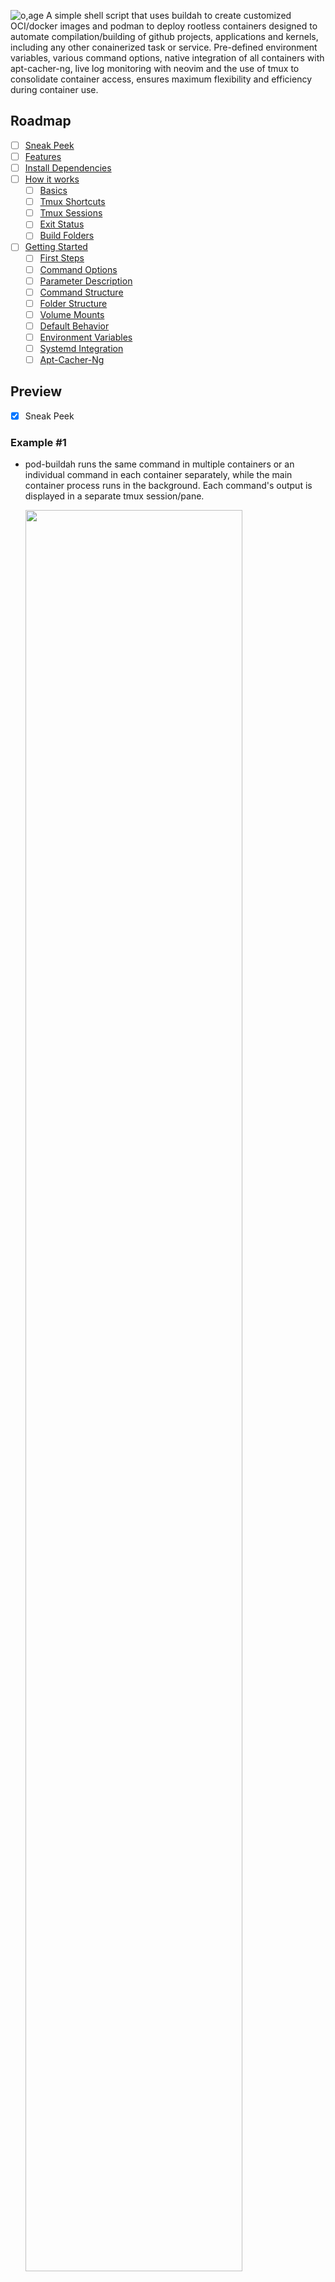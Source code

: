 ![o,age](https://i.postimg.cc/9QD8gmNB/prototypes.png)
A simple shell script that uses buildah to create customized OCI/docker images and podman to deploy rootless containers designed to automate compilation/building of github projects, applications and kernels, including any other conainerized task or service. Pre-defined environment variables, various command options, native integration of all containers with apt-cacher-ng, live log monitoring with neovim and the use of tmux to consolidate container access, ensures maximum flexibility and efficiency during container use. 

## Roadmap
- [ ] [Sneak Peek](https://github.com/tabletseeker/pod-buildah/blob/main/README.md#preview)
- [ ] [Features](https://github.com/tabletseeker/pod-buildah#highlights)
- [ ] [Install Dependencies](https://github.com/tabletseeker/pod-buildah/blob/main/README.md#installation)
- [ ] [How it works](https://github.com/tabletseeker/pod-buildah#how-it-works)
    - [ ] [Basics](https://github.com/tabletseeker/pod-buildah#mechanics)
    - [ ] [Tmux Shortcuts](https://github.com/tabletseeker/pod-buildah#session-management)
    - [ ] [Tmux Sessions](https://github.com/tabletseeker/pod-buildah#session-management)
    - [ ] [Exit Status](https://github.com/tabletseeker/pod-buildah#command-exit)
    - [ ] [Build Folders](https://github.com/tabletseeker/pod-buildah#build-folders)
- [ ] [Getting Started](https://github.com/tabletseeker/pod-buildah#getting-started)
    - [ ] [First Steps](https://github.com/tabletseeker/pod-buildah#getting-started)
    - [ ] [Command Options](https://github.com/tabletseeker/pod-buildah#command-options)
    - [ ] [Parameter Description](https://github.com/tabletseeker/pod-buildah#options-in-depth)
    - [ ] [Command Structure](https://github.com/tabletseeker/pod-buildah#command-examples)
    - [ ] [Folder Structure](https://github.com/tabletseeker/pod-buildah#file-overview)
    - [ ] [Volume Mounts](https://github.com/tabletseeker/pod-buildah#mount-directories)
    - [ ] [Default Behavior](https://github.com/tabletseeker/pod-buildah#container-defaults)
    - [ ] [Environment Variables](https://github.com/tabletseeker/pod-buildah#container-environment)
    - [ ] [Systemd Integration](https://github.com/tabletseeker/pod-buildah#using-services-for-automation)
    - [ ] [Apt-Cacher-Ng](https://github.com/tabletseeker/pod-buildah#caching)

## Preview
- [x] Sneak Peek
### Example #1
* pod-buildah runs the same command in multiple containers or an individual command in each container separately, while the main container process runs in the background. Each command's output is displayed in a separate tmux session/pane.

  <img src="https://github.com/tabletseeker/pod-buildah/blob/master/help-steps/preview2.gif" width="85%" height="85%">

### Example #2
* pod-buildah deploys 2 rootless debian bookworm containers which build the nyxt browser and linux kernel. Here is a quick overview of the tmux session layout, logging with neovim and separate container shells.

  <img src="https://github.com/tabletseeker/pod-buildah/blob/master/help-steps/preview.gif" width="85%" height="85%">

### Example #3
* pod-buildah automatically creates 4 customized debian bookworm images and based on them deploys 4 rootless containers using podman which build multiple tags of ffmpeg, youtube-dl, linux_kernel and mpv.

  <img src="https://i.postimg.cc/Znw6zQXt/68747470733a2f2f692e706f7374696d672e63632f4a376b74347250432f33302e706e67.png" width="85%" height="85%">
  <img src="https://i.postimg.cc/JncJTjt7/31.png" width="85%" height="85%">

* Logs are synchronously generated and tailed with neovim in a tmux session. (full screen toggle per pane possible)

  <img src="https://i.postimg.cc/JzjctY0t/6b.png" width="85%" height="85%">

* While the main container process (in this case a build script) is running in the background, pod-buildah runs a custom command in a separate tmux session. By default this command launches a shell `/bin/bash` inside each container to allow direct access. (container label is also the username)

  <img src="https://i.postimg.cc/KjKWsKhB/Screenshot-2025-10-11-18-04-17.png" width="85%" height="85%">
* However, any command can be automatically executed on startup, like for example monitoring tools.

  <img src="https://i.postimg.cc/gk2hn9mQ/final6.png" width="85%" height="85%">

* Every container natively uses apt-cacher-ng (also containerized) which is attached to a third and final tmux session. It caches packages during the image creation, container setup and execution of the container process. 

  <img src="https://i.postimg.cc/pXZrXgM8/Screenshot-2025-10-11-16-12-06.png" width="85%" height="85%">

[🔼 Back to Top](#Roadmap)

## Highlights
- [x] Features

* Anything about a container's image, behavior or task can be changed, automated and logged with simple arguments.
* Change container OS (source image)
* Change container process
* Change mount locations
* Update/reset container image 
* Log monitoring/tailing with neovim
* Full integration with tmux
* Customize image setup
* Native use of apt-cacher-ng
* Custom packages
* Custom command (separate from main process)
* Custom post command (after conainer exit)
* Graphical exit status indicator

[🔼 Back to Top](#Roadmap)

## Installation
- [x] Install dependencies
- [x] Clone repository
1. Dependencies
   ```
    sudo apt-get install -y podman buildah tmux neovim
   ```
3. Clone repo
   ```sh
   git clone --depth=1 --branch=master https://github.com/tabletseeker/pod-buildah
   ```
[🔼 Back to Top](#Roadmap)  

## How it works
### Mechanics
- [x] Basic Functionality
* Only two things are required to run pod-buildah containers.
1. Target Name
   - Location: `pod-buildah/help-steps/targets`
   - Determines the name of the image, container, container labels, tmux titles, UID inside container etc.
   - It is possible to add a prefix via option `-x|--prefix`
2. Main Script
   - Location: `pod-buildah/build-data/<target_name>/pod_start`
   - Every container executes a main script on startup called `pod_start`.
   - This script controls the container's behavior while making use of the provided ENV variables and options provided by pod-buildah.
   - If this script does not exist, a customizable template is automatically copied from `pod-buildah/help-steps/script_template`
   - When a custom command is chosen with option `-c|--command`, the main script is not executed and the container process defaults to `/bin/bash`.

[🔼 Back to Top](#Roadmap)

### Session Management
- [x] Tmux Shortcuts
* Navigate panes: `Alt + Arrow_Key`
* Toggle Full Screen: `Alt + d`
* Choose Session: `Alt + s`
* Navigate Neovim Tabs: `g t`

- [x] Tmux Sessions
* Three separate tmux sessions, each with 1 window and unique identifiers are launched by pod-buildah.
    - apt-cacher: tails the apt-cacher container's /var/log/apt-cacher-ng
    - pod-buildah: launches a shell `/bin/bash` inside every running container
    - pod-log: tails each of the specified logs (default 3) with neovim
    - `Alt + s` opens the choose-session display
    
        <img src="https://i.postimg.cc/sgvcdJM3/1b-final.png" width="85%" height="85%">

* Each started container automatically produces new panes in each window.
    - pod-buildah: 1 new pane
    - pod-log: 3 new panes
    
        <img src="https://i.postimg.cc/7ZfV8N54/1a-final.png" width="85%" height="85%">

* A pod-buildah pane (if no custom command is used) allows the user to simultaneously interact with the container inside a shell while the main
  container process is running in the background.
    - The container's label also poses as the username.
    
        <img src="https://i.postimg.cc/ZnRTNDrF/5.png" width="85%" height="85%">
  
* Each pod-buildah pane is coupled with 3 pod-log panes in a separate pod-log session which display the logs as the container process is running.
    - If only one or the native branch is chosen, the default logs and pane titles are used.
    - The default log titles are `install.log`,`git.log` and `build.log`
    - The tmux log title is composed of the target name and the log name.
    - Custom log names can be chosen with option `-ln|l--log-names`. 
    
        <img src="https://i.postimg.cc/fyLwdgx0/1.png" width="85%" height="85%">

* If multiple containers are launched, each window is automatically split.
    - pod-buildah window layout: tiled
    - pod-log window layout: 3 x 3
    
        <img src="https://i.postimg.cc/vTBQnSW-3/6.png" width="85%" height="85%">
        <img src="https://i.postimg.cc/nrzHmwvk/2.png" width="85%" height="85%">

* A total of 4 pod-buildah and 9 pod-log panes are allowed per window.
    - After that limit has been reached a new window is created in each session.
    - You can navigate between panes via `Alt + Arrow_Key`
    - `Alt + d` toggles fullscreen per pane
    
        <img src="https://i.postimg.cc/0jQ8SHp0/4.png" width="85%" height="85%">
        <img src="https://i.postimg.cc/yxdVRrFT/3.png" width="85%" height="85%">

[🔼 Back to Top](#Roadmap)

### Command Exit
- [x] Exit Status

* Once a custom command that is executed inside a container with option `-c|--command` exits or the container itself stops because execution of its main process has finished, the exit status will be indicated graphically by a colored text box in the target container's tmux pane. Since pod-buildah always runs a custom command for each target via tmux, by default `/bin/bash`, this exit message will always appear in any given pod-buildah tmux pane. When it is visible, a custom post command can be run inside that same tmux pane by pressing `Enter`. This post command can be controlled with option `-tc|--tmux-command`. By default, it launches neovim.

    See [🔼 Parameter Description](#Options-In-Depth)

* Exit Code 0 is marked with a green, blinking bar.
  * Running `exit 0` in container linux_kernel

    <img src="https://i.postimg.cc/3rGTpBf9/8a.png" width="85%" height="85%">

* Exit Code 1 is marked with a red, static bar.
  * Running`exit 1` in container linux_kernel

    <img src="https://i.postimg.cc/ZKhhLdXs/8b.png" width="85%" height="85%">

* Any other exit code is marked with a grey, blinking bar. When a container's main process exits and the container stops, it will inherently exit all `podman exec` (tmux) commands attached to it with non-zero exit codes, such as`Code 137`.
  * Container linux_kernel stops because main process finished

    <img src="https://i.postimg.cc/TPHSjnw6/42.png" width="85%" height="85%">

* The same applies to multiple, chained commands.
  * Running a command chain inside container linux_kernel that exits 0
    ```sh
    ./pod-buildah -t linux_kernel -c "sudo apt update && cat /etc/*-release"
    ```
    <img src="https://i.postimg.cc/BZF0Dg7K/7a.png" width="85%" height="85%">

* If any part of the chain exits 1, the red bar will appear.
  * Running a command chain inside container linux_kernel that exits 1
    ```sh
    ./pod-buildah -t linux_kernel -c "sudo apt update && cat /etc/*-release && exit 1"
    ```
    <img src="https://i.postimg.cc/J4WWQkSQ/7b.png" width="85%" height="85%">

* Non-zero or one exit codes again result in a grey bar being displayed.
  * Running a command chain inside container linux_kernel with ambiguous exit
    ```sh
    ./pod-buildah -t linux_kernel -c "sudo apt update && cat /etc/*-release && ls foo"
    ```
    <img src="https://i.postimg.cc/d0SXRG1c/41.png" width="85%" height="85%">

[🔼 Back to Top](#Roadmap)

### Build Folders
- [x] Build-Data

* The directory `pod-buildah/build-data` contains your project folders from which each individual container can read 4 files, `url`, `branch`, `packages` and `pod_start`.
    |  Name                                             | Description              | Location
    | --------------------------------------------------| -------------------------|------------|
    | url |Any github repository url which the container can clone and update from | host: pod-buildah/build-data/url
    | branch | Any github repository branch | host: host: pod-buildah/build-data/<target>/branch
    | packages| Build dependencies to be installed inside the container  | host: pod-buildah/build-data/<target>/packages
    | pod_start | A custom script that will launch the container process  | host: pod-buildah/build-data/<target>/pod_start
    | scripts | A folder for additional helper scripts to be called by pod_start  | host: pod-buildah/build-data/<target>/scripts

* `url`, `branch` and `packages` do not necessarily have to be populated and can also be supplied via options `-u|--url`, `-b|--branch` and `-p|--packages`. If they are left empty, the corresponding env variables `$PACKAGES` and `$URL` and `$BRANCH` will be empty in the container.
* During the container's image creation, the included main script `pod-buildah/build-data/<target>/pod_start` (and all scripts located in `pod-buildah/build-data/<target>/scripts`) is placed in the container image's `/usr/bin` and executed by default when the container starts.

[🔼 Back to Top](#Roadmap)
## Getting Started
- [x] First Steps
* Example folders `nyxt` and `linux_kernel` with working main scripts have been added to `pod-buildah/build-data`, serving as templates for build containers.
1. Add a target name to `pod-buildah/help-steps/targets`.
2. Create a folder with that target name in build-data `pod-buildah/build-data/<target_name>`.
3. Create the main script `pod-buildah/build-data/<target_name>/pod_start`.
4. (Optional) Create the folder `pod-buildah/build-data/<target_name>/scripts` for additional helper scripts.
   - All scripts located in `pod-buildah/build-data/<target_name>/scripts` are copied to the docker image's `/usr/bin/`
   - You may add additional helper scripts which can be called by pod_start from `/usr/bin`.
5. (Optional) Add a url, branch and packages file to `pod-buildah/build-data/<target_name>`, which will be used as defaults.
   - Another way of supplying these values is via options `-b|--branch`, `-u|--url`, `-p|packages`.
7. Execute `pod-buildah` with your desired options.

[🔼 Back to Top](#Roadmap)

### Command Options
- [x] Parameters

|  Option     | Description              | Sample Value
| ------------| -------------------------|------------|
| `-e`, `--engine ` | Preferred container engine | podman (default)
| `-t`, `--target` | Build target(s) designated in `pod-buildah/help-steps/targets`| nyxt
| `-w`, `--wipe` |  Empty logs, clear clone and artifacts directory | none
| `-d`, `--detach` |  do not automatically attach tmux session | none
| `-u`, `--url`  		| Clone url of desired git repository | https://github.com/atlas-engineer/nyxt
| `-b`, `--branch`  	| Branch name(s) of desired git repository | master
| `-p`, `--packages`  | Build dependencies in single line or column format | "build-essential make cmake"
| `-c`, `--command ` | Execute a custom command instead of the build script | /bin/bash
| `-r`, `--rebuild`  	| Remove and rebuild the specified image | main
| `-s`, `--signal`  	| Send a signal to the container | restart
| `-x`, `--prefix`  	| Add a custom prefix to your target name | container_
| `-sv`, `--source-volume`  | Absolute path of the source volume | "$HOME/source"
| `-cv`, `--cacher-volume`   | Absolute path of the apt-cacher volume | "$HOME/cache"
| `-si`, `--source-image`  	 | Base image type that buildah uses with 'from' instruction | "docker.io/debian:bookworm-slim"
| `-bl`, `--branch-log`  	 | Separate (LOG_1) log files when multiple branches are passed | none 
| `-ln`, `--log-name`		|  Assign custom naming scheme to a single or all log files | log1,log2,log3
| `-pc`, `--post-command`	|  Custom command that is executed inside the container after the main process exits | /bin/bash
| `-tc`, `--tmux-command`	|  Custom command that is executed inside the tmux session after the main process exits | htop
| `-cb`, `--custom-base`	|  Path to a custom base.sh script to setup the container image | ~/scripts/base.sh
| `-h`, `--help`     		| Print usage dialog | none

[🔼 Back to Top](#Roadmap)

### Options In-Depth
- [x] Parameter Description
1. `-t`, `--target` accepts target names specified in `pod-buildah/help-steps/targets`. Multiple target inputs are separated by `,` which will be started in sequence, having all further options apply to each container equally. For example, `-t <target1>,<target2>`

2. `-r`, `--rebuild` removes and rebuilds a specific or all given image names. It accepts either `main` or `cache`, but both inputs are also possible. For example, `-r cache,main`, `-r main` or `-r cache`.        
    * `main` is the container image, derived from the source_image, which can be changed with option `-si|--source-image` (Default is debian:bookworm-slim).`pod-buildah/build-data/<target_name>/pod_start` and all scripts located in `pod-buildah/build-data/<target_name>/scripts are copied to its `/usr/bin` directory. If changes have been made to any of these scripts outside of a running container, the main image needs to be rebuilt in order to reflect those changes.
        
    * `cache` is the apt-cacher container image. `acng.conf` can be modified in `pod-buildah/apt-cacher/acng.conf`

3.  `-p`, `--packages` allows overriding the default packages to be installed in a container which are specified in `pod-buildah/build-data/<target>/packages`. This argument needs to be passed with quotes `""`
    * Example: `--packages "build-essential cmake libssl-dev"`
    * Example: `-p "$(xargs <./my_package_list)"`
4. `-s`, `--signal` sends a signal to an existing container.
    * `restart` - restarts the container if it exists (only acts as stop with run option `--rm`)
    * `stop` - stops the container if it is running
    * `kill`- kills the container if it is running
    * `rm` - removes the container if it exists
    * `"rm --force"` kills and removes the container if it exists
5. `-pc`, `--post-command` specifies a custom command executed inside the container after the container process exits.
     * This option grants the ability to add a custom command executed after the container's main process exits. Any command is valid, but the most sensible use of this option would be to keep a container from stopping after its main process exits by for example passing `-pc /bin/bash`. This would result in both the container itself and it's corresponding pod-buildah tmux session to remain open indefinitely, even after the main process has been completed.
6. `-x`, `--prefix` allows for the use of a custom prefix
    * The container labels, image label, tmux title and user inside the container are named by the target_name.
    * This option allows for an additional identifier to be added to that name, changing the target_name to`<prefix><target_name>`
7. `-sv`, `--source-volume` determines the mount location of the source volume
    * The source volume contains `logs`, `artifacts` and `clone` directories which are used inside the container.
8. `-si`, `--source-image` determines the base image tag aka the operating system.
    * `docker.io/debian:bookworm-slim` is used by default, but any version of Debian or its derivatives can be used.
9. `-bl`, `--branch-log` allows separate log files to be generated for the first log type (default: install.log). When multiple branches are selected with option `-b|--branch`, pod-buildah will create separate log folders for each branch. By default the `install.log` or first of the three log types, is never created individually across separate branch folders. This is because the installing of packages would yield the same output across all separate install logs, which makes individual logging unecessary. Option `-bl|--branch-log` stops this, by creating the first log (install.log) separately among all branch folders. This makes sense if the user needs separate outputs of this log for each branch, which would require minor adjustments in `pod_start`.
10. `-tc`, `--tmux-command` executes a custom command inside a pod-buildah tmux session after the container process exits.
    * Whenever a container exits its corresponding pod-buildah tmux pane will display a graphical representation of the exit code (red or green) with the option to launch a custom command by pressing `Enter` or to exit completely via `Crl + c`. By defaut, this custom command, if executed, opens all files located in the current target buid-data folder with neovim to allow for modifications after a container run. This option grants the ability to change that command. 

[🔼 Back to Top](#Roadmap)

### Command Examples
- [x] Command Structure
1. Single container targets can be run one by one in order to specifiy arguments individually.
  ```sh
  ./pod-buildah -t <target_name> -p "libgcc-s1 librhash1 libstdc++6 zlib1g" -x "test1" -bl
  ```
2. Or multiple targets can be run in sequence, meaning the specified arguments will apply to all given target containers equally.
  ```sh
  ./pod-buildah -t <target_name1>,<target_name2>,<target_name3> -p "libgcc-s1 librhash1 libstdc++6 zlib1g" -x "test1" -bl
  ```
3. When running singular instances of pod-buildah in a command , make sure to use option `-d|--detach` so that the tmux session isn't attached until the final container is started.
  ```sh
  ./pod-buildah -t <target_name> -d; ./pod-buildah -t <target_name2> -d; ./pod-buildah -t <target_name>3
  ```
- [x] Sample Commands
* Builds the Nyxt Browser with default branch, url and packages.
   ```sh
  ./pod-buildah -t nyxt
  ```
* Builds the Nyxt Browser with different packages than the default.
    - The default packages in `pod-buildah/build-data/nyxt/packages` are overwritten by option `-p|--packages`
  ```sh
  ./pod-buildah -t nyxt -p "build-essential cmake ninja-build cmake-format"
  ```
* Builds the Linux Kernel branch 6.15
    - The current default branch is 6.15 in `pod-buildah/build-data/linux_kernel/branch`
  ```sh
  ./pod-buildah -t linux_kernel
  ```
* Builds the Linux Kernel branch 6.16
  - The option `-b|--branch` overwrites the default value
  ```sh
  ./pod-buildah -t linux_kernel  -b v6.16
  ```
* Builds the Linux Kernel branches 6.15, 6.16 and 6.17-rc4
  ```sh
  ./pod-buildah -t linux_kernel  -b v6.15,6.16,6.17-rc4
  ```
* Builds both targets with default values, a custom source volume location and prefix.
  ```sh
  ./pod-buildah -t nyxt,linux_kernel -sv /home/user/Documents -x test_01`
  ```
* Executes a custom command `/bin/bash` in the container linux_kernel
  ```sh
  ./pod-buildah -t linux_kernel -c /bin/bash
  ```
* Executes a custom command chain in the container linux_kernel
  ```sh
  ./pod-buildah -t linux_kernel -c "whoami;sleep 5; cat /etc/*-release"
  ```
* Executes a custom command chain in containers linux_kernel and nyxt
  ```sh
  ./pod-buildah -t nyxt,linux_kernel -c "sudo apt update && sudo apt install htop && htop"
  ```
* Rebuilds the container image and changes log titles of container linux_kernel
  ```sh
  ./pod-buildah -t linux_kernel -r main -ln "packages.log,pre-build.log,compil.log" -b v6.15,6.16
  ```
* Changing the source image, adding a custom base.sh and post command with container linux_kernel
  ```sh
  ./pod-buildah -t linux_kernel -si docker.io/ubuntu:plucky -cb ~/Documents/base.sh -pc /bin/bash 
  ```
  
[🔼 Back to Top](#Roadmap)

### File Overview
- [x] Folder Structure

#### Scripts

|  Name                                             | Description              | Location
| --------------------------------------------------| -------------------------|------------|
| pod-buildah | Main script that accepts options and launches all containers | host: pod-buildah/pod-buildah
| base.sh| Install script that sets up a basic OCI/docker image | host: pod-buildah/base.sh
| cache.sh| Launches an apt-cacher-ng container and is automatically called by pod-buildah | host: pod-buildah/apt-cacher/cache.sh
| pod_start | Main script executed inside the container controlling its behavior | host: pod-buildah/build-data/\<target\>/pod_start

#### Folders & Files

|  Name                                             | Description              | Location    | Type
| --------------------------------------------------| -------------------------|-------------|----------|
| build-data | contains user defined build folders | pod-buildah/build-data | Folder
| scripts | contains helper scripts which are copied to the image | pod-buildah/build-data/scripts | Folder
| url | default git url to be cloned |pod-buildah/build-data/\<target\>/url | File
| branch | default git branch to be clone  |pod-buildah/build-data/\<target\>/branch | File
| packages | default packages to be installed inside the container  | pod-buildah/build-data/\<target\>/packages | File
| source | mount directory of all containers | pod-buildah/source | Folder
| clone | contains the cloned source code | pod-buildah/source/\<target\>clone | Folder
| artifacts | destination directory for built libraries, binaries etc. | pod-buildah/source/\<target\>artifacts | Folder
| logs | contains all target logs generated by container.sh | pod-buildah/source/\<target\>logs | Folder
| apt-cacher| source directory for apt-cacher-ng files | pod-buildah/apt-cacher | Folder
| cache| mount directory of apt-cacher-ng container's cache | pod-buildah/apt-cacher/cache | Folder
| help-steps | contains variables, functions and configs | host: pod-buildah/help-steps | Folder
| targets | contains a list of all containers which can be launched | host: pod-buildah/help-steps/targets | File
| script_template | a user defined script template for `pod_start` | host: pod-buildah/help-steps | Folder

[🔼 Back to Top](#Roadmap)

### Mount Directories
- [x] Volume Mounts

By default two folders are generated upon starting a container, if not otherwise defined.

|  Name                                             | Description              | Default Location
| --------------------------------------------------| -------------------------|------------|
| source | Mounts the build container's working directory | host: pod-buildah/source
| cache | Mounts the cache container's /var/cache/apt-cacher-ng directory | host: pod-buildah/apt-cacher/cache

   * The source directory contains 3 sub-directories
     - `clone` - contains the cloned source code
     - `artifacts` - meant to contain built binaries, libraries etc. after a successful build
     - `logs` - contains the log files
   * Options `--source-volume` and `--cacher-volume` can be used to set custom locations.
   * If the apt-cacher container is running, the apt-cacher volume remains the same until it is stopped.
   * All build containers automatically connect to the apt-cacher container via `host.containers.internal`. In case of a large amount of simultaneous clients, additional apt-cacher containers will be deployed to cover the overhead.

[🔼 Back to Top](#Roadmap)

### Container Defaults
- [x] Default Behavior
#### Container State
1. By default, the script's `podman run` command launches containers with the `--rm` flag. This means that once a container exits all data that was not preserved in a mount is lost. It also means that a container can never exist without simultaneously running. By default only one instance of a container based on an image can exist at any given time. pod-buildah can distinguish between a running and existing container, allowing for the `--rm` flag to be removed if so desired.

2. When a running container's target is launched again with pod-buildah, the call is simply ignored in order to preserve data and the ongoing container process. Tmux panes corresponding with this container target however are respawned, to allow quick and easy restarting of dead panes without container interference. If option `-c|--command` was used, the pod-buildah pane running this command will be respawned with the newly passed command directive, which is either custom or default (/bin/bash). The same goes for options `-tc|--tmux-command`. Option `-pc|--post-command` is ignored however, because the current container process is still running.

3. Containers can run `/bin/bash` as a default post-command after the main process exits in order to prevent the container from stopping and allowing for potential troubleshooting or general access through a pod-buildah tmux pane. In order to enable this behavior uncomment `#CT_POST_ARG="/bin/bash"` in `pod-buildah/help-steps/variables`

4. Containers exit after execution of the main process has been completed. When this happens, any command attached in the tmux session pod-buildah, be it custom or the default `/bin/bash`, will also exit. This behavior can be changed with option `-pc|--post-command`. In order to keep the container running after the main process one could for example pass `-pc /bin/bash`. This would result in both the container itself and it's corresponding pod-buildah tmux session to remain open indefinitely.

#### Auto-Generated Files
3. All log files, source and build folders are automatically generated. Technically, a target_name is all that's needed to run pod-buildah and start any given container.
If no main script `pod_start` has been provided, a `script_template` will be copied in its place. By default, this template does not execute anything, but it can be changed to perform a default task.

#### Logging Convention
4. The default log file names are `install.log`, `git.log` and `build.log`. Option `-ln|--log-name` automatically overwrites these values.
If less than three names are given, the default remainder still applies. For example, `-ln "prep.log,download.log"` would yield the following log names, `prep.log`, `download.log`, `build.log`. And `-ln "prep.log"` results in `prep.log`, `git.log`, `build.log`.

5. When multiple branches are selected with option `-b|--branch`, pod-buildah will create separate log folders for each branch. By default the `install.log` or first of the three log types, is never created individually across separate branch folders. This is because the installing of packages would yield the same output across all separate install logs, which makes individual logging unecessary. Option `-bl|--branch-log` stops this, by creating the first log (install.log) separately among all branch folders. This makes sense if the user needs separate outputs of this log for each branch, which would require minor adjustments in `pod_start`.

#### Neovim
6. `pod-buildah/hel-steps/vimrc` can be configured to change neovim's behavior as needed. By default it contains functions for tailing, renaming tab titles and color scheme adjustments.

[🔼 Back to Top](#Roadmap)

#### Container Environment
- [x] Environment Variables

The container will provide environment variables, which can be used by the build script, carrying the values given via certain options such as for example `--build-packages`, `--git-url` etc. and more.

|  Variable     | Description              | Default Value
| ------------| -------------------------|------------|
| CLEAN      | Set by option `-w|--wipe`  | null
| SOURCE_DIR | Mother directory inside the container| /home/<target_name> 
| CLONE_DIR |  Clone directory inside the container | /home/<target_name>/clone
| ARTIFACT_DIR | Artifact directory inside the container | /home/<target_name>/artifacts
| LOG_DIR  	| Log directory inside the container | /home/<target_name>/logs
| TARGET | Current target name | <target_name>
| URL   | Url indicated in target build-data or via option | null
| BRANCH 		| Branch indicated in target build-data or via option | null
| PACKAGES  	| Packages indicated in target build-data or via option | null
| LOG_POSTFIX  	| Default log names or supplied via option | null
| TIMEFORMAT  | ENV variable used by time for custom formats of elapsed time | custom

[🔼 Back to Top](#Roadmap)

#### Using Services for Automation
- [x] Systemd Integration

* You can use the provided `.service` file to automate the execution of any container/cluster with specific arguments and within a given time frame. This is probably the most convenient way to deploy build containers under certain conditions, for example when a new github release is available.

#### Caching
- [x] Apt-Cacher-Ng

* The apt-cacher container publishes port `3142:3142/tcp` which all build containers automatically point towards via `host.containers.internal` and apt.conf option `Acquire::http::Proxy`.
* `acng.conf` is available under `pod-buildah/apt-cacher/acng.conf` for further customization
* Health checks are performed in 15s intervals. `podman ps` will indicate a healthy (working) or unhealthy (dead) status.
* Once the maximum number of connections has been reached, the apt-cacher container will automatically launch an additional instance. This process will continue up to a maximum of 5 simultaneously running apt-cacher containers.

[🔼 Back to Top](#Roadmap)
